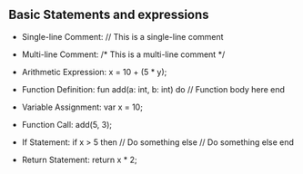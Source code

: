 ## Basic Statements and expressions

- Single-line Comment:
    // This is a single-line comment

- Multi-line Comment:
    /*
        This is a
        multi-line comment
    */

- Arithmetic Expression:
    x = 10 + (5 * y);

- Function Definition:
    fun add(a: int, b: int) do
        // Function body here
    end

- Variable Assignment:
    var x = 10;

- Function Call:
    add(5, 3);

- If Statement:
    if x > 5 then
        // Do something
    else
        // Do something else
    end

- Return Statement:
    return x * 2;



